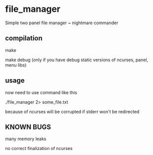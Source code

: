# file_manager

Simple two panel file manager ~ nightmare commander

## compilation

make

make debug (only if you have debug static versions of ncurses, panel, menu libs)

## usage

now need to use command like this

./file_manager 2> some_file.txt

because of ncurses will be corrupted if stderr won't be redirected

## KNOWN BUGS

many memory leaks

no correct finalization of ncurses
